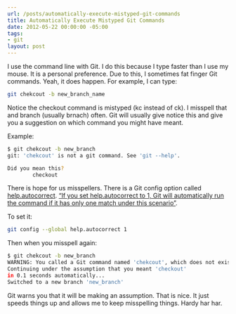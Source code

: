 ```yaml
---
url: /posts/automatically-execute-mistyped-git-commands
title: Automatically Execute Mistyped Git Commands
date: 2012-05-22 00:00:00 -05:00
tags:
- git
layout: post
---
```


I use the command line with Git. I do this because I type faster than I use my mouse. It is a personal preference. Due to this, I sometimes fat finger Git commands. Yeah, it does happen. For example, I can type:

```bash
git chekcout -b new_branch_name
```

Notice the checkout command is mistyped (kc instead of ck). I misspell that and branch (usually brnach) often. Git will usually give notice this and give you a suggestion on which command you might have meant.

Example:

```bash
$ git chekcout -b new_branch
git: 'chekcout' is not a git command. See 'git --help'.

Did you mean this?
        checkout
```

There is hope for us misspellers. There is a Git config option called [help.autocorrect][1]. [“If you set help.autocorrect to 1, Git will automatically run the command if it has only one match under this scenario”][2].

To set it:

```bash
git config --global help.autocorrect 1
```

Then when you misspell again:

```bash
$ git chekcout -b new_branch
WARNING: You called a Git command named 'chekcout', which does not exist.
Continuing under the assumption that you meant 'checkout'
in 0.1 seconds automatically...
Switched to a new branch 'new_branch'
```

Git warns you that it will be making an assumption. That is nice. It just speeds things up and allows me to keep misspelling things. Hardy har har.

   [1]: http://git-scm.com/docs/git-config
   [2]: http://git-scm.com/book/ch7-1.html
